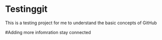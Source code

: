# Testinggit
This is a testing project for me to understand the basic concepts of GitHub

#Adding more infomration stay connected
